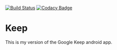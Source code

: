 [![Build Status](https://travis-ci.org/m-murad/keep.svg?branch=master)](https://travis-ci.org/m-murad/keep)
[![Codacy Badge](https://api.codacy.com/project/badge/Grade/46e9c6b47db04664afbb26eacc794185)](https://www.codacy.com/app/free4murad/keep?utm_source=github.com&amp;utm_medium=referral&amp;utm_content=m-murad/keep&amp;utm_campaign=Badge_Grade)

# Keep
This is my version of the Google Keep android app.
